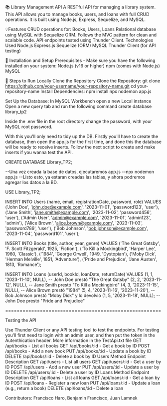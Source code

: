 📚 Library Management API A RESTful 
API for managing a library system. This API allows you to manage books, users, and loans with full CRUD operations. It is built using Node.js, Express, Sequelize, and MySQL.

💡Features CRUD operations for: Books, Users, Loans Relational database using MySQL with Sequelize ORM. Follows the MVC pattern for clean and scalable code. API endpoints tested using Thunder Client. Technologies Used Node.js Express.js Sequelize (ORM) MySQL Thunder Client (for API testing)

🔧 Installation and Setup Prerequisites - Make sure you have the following installed on your system:
Node.js (v16 or higher) 
npm (comes with Node.js) 
MySQL

🚀 Steps to Run Locally Clone the Repository
Clone the Repository: git clone https://github.com/your-username/your-repository-name.git 
cd your-repository-name
Install Dependencies: npm install 
npx nodemon app.js

Set Up the Database:
In MySQL Workbench open a new Local instance
Open a new query tab and run the following command
create database library_tp2

Inside the .env file in the root directory change the password, with your MySQL root password.

With this you'll only need to tidy up the DB. Firstly you'll have to create the database, then open the app.js for the first time, and done this the database will be ready to receive inserts. Follow the next script to create and make inserts if you wanna test the API.


CREATE DATABASE Library_TP2;

--Una vez creada la base de datos, ejecutaremos app.js
--npx nodemon app.js
--Listo esto, ya estaran creadas las tablas, y ahora podremos agregar los datos a la BD.

USE Library_TP2;

INSERT INTO Users (name, email, registrationDate, password, role) VALUES
('John Doe', 'john.doe@example.com', '2023-11-01', 'password123', 'user'),
('Jane Smith', 'jane.smith@example.com', '2023-11-02', 'password456', 'user'),
('Admin User', 'admin@example.com', '2023-11-01', 'admin123', 'admin'),
('Alice Brown', 'alice.brown@example.com', '2023-11-03', 'password789', 'user'),
('Bob Johnson', 'bob.johnson@example.com', '2023-11-04', 'password101', 'user');


INSERT INTO Books (title, author, year, genre) VALUES
('The Great Gatsby', 'F. Scott Fitzgerald', 1925, 'Fiction'),
('To Kill a Mockingbird', 'Harper Lee', 1960, 'Classic'),
('1984', 'George Orwell', 1949, 'Dystopian'),
('Moby Dick', 'Herman Melville', 1851, 'Adventure'),
('Pride and Prejudice', 'Jane Austen', 1813, 'Romance');


INSERT INTO Loans (userId, bookId, loanDate, returnDate) VALUES
(1, 1, '2023-11-10', NULL), -- John Doe prestó "The Great Gatsby"
(2, 2, '2023-11-12', NULL), -- Jane Smith prestó "To Kill a Mockingbird"
(4, 3, '2023-11-15', NULL), -- Alice Brown prestó "1984"
(5, 4, '2023-11-16', '2023-11-20'), -- Bob Johnson prestó "Moby Dick" y lo devolvió
(1, 5, '2023-11-18', NULL); -- John Doe prestó "Pride and Prejudice"


======================================================

Testing the API

Use Thunder Client or any API testing tool to test the endpoints. For testing you'll first need to login with an admin user, and then put the token in the Autenthication header. More information in the TestApi.txt file
GET /api/books - List all books 
GET /api/books/:id - Get a book by ID 
POST /api/books - Add a new book 
PUT /api/books/:id - Update a book by ID 
DELETE /api/books/:id - Delete a book by ID 
Users Method Endpoint Description
GET /api/users - List all users 
GET /api/users/:id - Get a user by ID 
POST /api/users - Add a new user 
PUT /api/users/:id - Update a user by ID 
DELETE /api/users/:id - Delete a user by ID 
Loans Method Endpoint Description 
GET /api/loans - List all loans 
GET /api/loans/:id - Get a loan by ID 
POST /api/loans - Register a new loan 
PUT /api/loans/:id - Update a loan (e.g., return a book) 
DELETE /api/loans/:id - Delete a loan

Contributors: Francisco Haro, Benjamin Francisco, Juan Lamnek
